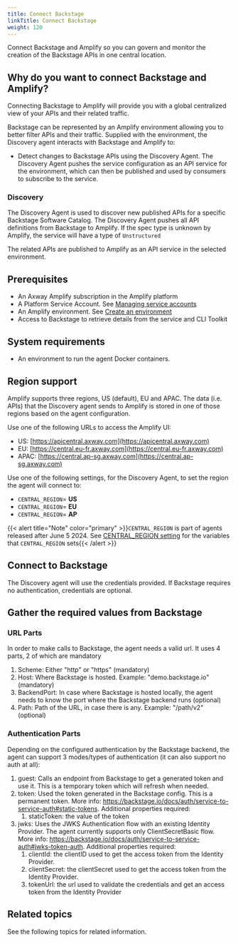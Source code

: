 ```yaml
---
title: Connect Backstage
linkTitle: Connect Backstage
weight: 120
---
```

Connect Backstage and Amplify so you can govern and monitor the creation of the Backstage APIs in one central location.

## Why do you want to connect Backstage and Amplify?

Connecting Backstage to Amplify will provide you with a global centralized view of your APIs and their related traffic.

Backstage can be represented by an Amplify environment allowing you to better filter APIs and their traffic. Supplied with the environment, the Discovery agent interacts with Backstage and Amplify to:

* Detect changes to Backstage APIs using the Discovery Agent. The Discovery Agent pushes the service configuration as an API service for the environment, which can then be published and used by consumers to subscribe to the service.

### Discovery

The Discovery Agent is used to discover new published APIs for a specific Backstage Software Catalog. The Discovery Agent pushes all API definitions from Backstage to Amplify. If the spec type is unknown by Amplify, the service will have a type of `Unstructured`

The related APIs are published to Amplify as an API service in the selected environment.

## Prerequisites

* An Axway Amplify subscription in the Amplify platform
* A Platform Service Account. See [Managing service accounts](https://docs.axway.com/bundle/platform-management/page/docs/management_guide/organizations/managing_organizations/index.html#managing-service-accounts)
* An Amplify environment. See [Create an environment](/docs/integrate_with_central/cli_central/cli_environments/)
* Access to Backstage to retrieve details from the service and CLI Toolkit

## System requirements

* An environment to run the agent Docker containers.

## Region support

Amplify supports three regions, US (default), EU and APAC. The data (i.e. APIs) that the Discovery agent sends to Amplify is stored in one of those regions based on the agent configuration.

Use one of the following URLs to access the Amplify UI:

* US: [https://apicentral.axway.com](https://apicentral.axway.com)
* EU: [https://central.eu-fr.axway.com](https://central.eu-fr.axway.com)
* APAC: [https://central.ap-sg.axway.com](https://central.ap-sg.axway.com)

Use one of the following settings, for the Discovery Agent, to set the region the agent will connect to:

* `CENTRAL_REGION`= **US**
* `CENTRAL_REGION`= **EU**
* `CENTRAL_REGION`= **AP**

{{< alert title="Note" color="primary" >}}`CENTRAL_REGION` is part of agents released after June 5 2024. See [CENTRAL_REGION setting](/docs/connect_manage_environ/connected_agent_common_reference/network_traffic#central_region-setting) for the variables that `CENTRAL_REGION` sets{{< /alert >}}

## Connect to Backstage

The Discovery agent will use the credentials provided. If Backstage requires no authentication, credentials are optional.

## Gather the required values from Backstage

### URL Parts

In order to make calls to Backstage, the agent needs a valid url. It uses 4 parts, 2 of which are mandatory

1. Scheme: Either "http" or "https" (mandatory)
2. Host: Where Backstage is hosted. Example: "demo.backstage.io" (mandatory)
3. BackendPort: In case where Backstage is hosted locally, the agent needs to know the port where the Backstage backend runs (optional)
4. Path: Path of the URL, in case there is any. Example: "/path/v2" (optional)

### Authentication Parts

Depending on the configured authentication by the Backstage backend, the agent can support 3 modes/types of authentication (it can also support no auth at all):

1. guest: Calls an endpoint from Backstage to get a generated token and use it. This is a temporary token which will refresh when needed.
2. token: Used the token generated in the Backstage config. This is a permanent token. More info: <https://backstage.io/docs/auth/service-to-service-auth#static-tokens>. Additional properties required:
   1. staticToken: the value of the token
3. jwks: Uses the JWKS Authentication flow with an existing Identity Provider. The agent currently supports only ClientSecretBasic flow. More info: <https://backstage.io/docs/auth/service-to-service-auth#jwks-token-auth>. Additional properties required:
   1. clientId: the clientID used to get the access token from the Identity Provider.
   2. clientSecret: the clientSecret used to get the access token from the Identity Provider.
   3. tokenUrl: the url used to validate the credentials and get an access token from the Identity Provider

## Related topics

See the following topics for related information.
